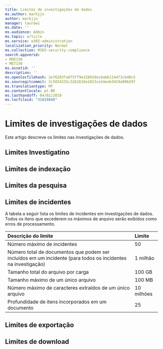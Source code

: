 ```yaml
---
title: Limites de investigações de dados
ms.author: markjjo
author: markjjo
manager: laurawi
ms.date: ''
ms.audience: Admin
ms.topic: article
ms.service: o365-administration
localization_priority: Normal
ms.collection: M365-security-compliance
search.appverid:
- MOE150
- MET150
ms.assetid: ''
description: ''
ms.openlocfilehash: 2e76203fa8f57f9e228919ec6abb1144f3cb48c5
ms.sourcegitcommit: 2c5834235c32b2616e1813ce24eeb3419a09629f
ms.translationtype: MT
ms.contentlocale: pt-BR
ms.lasthandoff: 04/02/2019
ms.locfileid: "31029840"
---
```

# <a name="data-investigations-limits"></a>Limites de investigações de dados

Este artigo descreve os limites nas investigações de dados.

## <a name="investigatino-limits"></a>Limites Investigatino

## <a name="indexing-limits"></a>Limites de indexação

## <a name="search-limits"></a>Limites da pesquisa

## <a name="incident-limits"></a>Limites de incidentes

A tabela a seguir lista os limites de incidentes em investigações de dados.  Todos os itens que excederem os máximos de arquivo serão exibidos como erros de processamento.
    
  |**Descrição do limite**|**Limite**|
  |:-----|:-----|
  |Número máximo de incidentes  <br/> |50  <br/> |
  |Número total de documentos que podem ser incluídos em um incidente (para todos os incidentes na investigação)  <br/> |1 milhão  <br/> |
  |Tamanho total do arquivo por carga  <br/> |100 GB  <br/> |
  |Tamanho máximo de um único arquivo   <br/> |100 MB  <br/> |
  |Número máximo de caracteres extraídos de um único arquivo  <br/> |10 milhões  <br/> |
  |Profundidade de itens incorporados em um documento  <br/> |25  <br/> |
  

## <a name="export-limits"></a>Limites de exportação

## <a name="download-limits"></a>Limites de download


